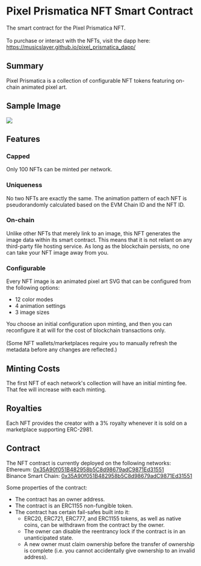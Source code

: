 # Pixel Prismatica NFT Smart Contract
The smart contract for the Pixel Prismatica NFT.<br/><br/>
To purchase or interact with the NFTs, visit the dapp here:<br/>
https://musicslayer.github.io/pixel_prismatica_dapp/

## Summary
Pixel Prismatica is a collection of configurable NFT tokens featuring on-chain animated pixel art.

## Sample Image
![](sample.svg)

## Features
### Capped
Only 100 NFTs can be minted per network.

### Uniqueness
No two NFTs are exactly the same. The animation pattern of each NFT is pseudorandomly calculated based on the EVM Chain ID and the NFT ID.

### On-chain
Unlike other NFTs that merely link to an image, this NFT generates the image data within its smart contract. This means that it is not reliant on any third-party file hosting service. As long as the blockchain persists, no one can take your NFT image away from you.

### Configurable
Every NFT image is an animated pixel art SVG that can be configured from the following options:
- 12 color modes
- 4 animation settings
- 3 image sizes

You choose an initial configuration upon minting, and then you can reconfigure it at will for the cost of blockchain transactions only.<br/><br/>
(Some NFT wallets/marketplaces require you to manually refresh the metadata before any changes are reflected.)

## Minting Costs
The first NFT of each network's collection will have an initial minting fee. That fee will increase with each minting.

## Royalties
Each NFT provides the creator with a 3% royalty whenever it is sold on a marketplace supporting ERC-2981.

## Contract
The NFT contract is currently deployed on the following networks:<br/>
Ethereum: [0x35A90f051B482958b5C8d98679adC9871Ed31551](https://etherscan.io/address/0x35A90f051B482958b5C8d98679adC9871Ed31551)<br/>
Binance Smart Chain: [0x35A90f051B482958b5C8d98679adC9871Ed31551](https://bscscan.com/address/0x35A90f051B482958b5C8d98679adC9871Ed31551)

Some properties of the contract:
- The contract has an owner address.
- The contract is an ERC1155 non-fungible token.
- The contract has certain fail-safes built into it:
  - ERC20, ERC721, ERC777, and ERC1155 tokens, as well as native coins, can be withdrawn from the contract by the owner.
  - The owner can disable the reentrancy lock if the contract is in an unanticipated state.
  - A new owner must claim ownership before the transfer of ownership is complete (i.e. you cannot accidentally give ownership to an invalid address).
